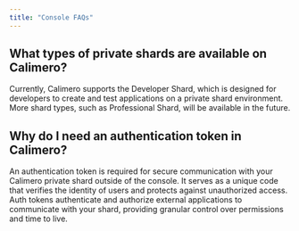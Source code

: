 ```yaml
---
title: "Console FAQs"
---
```



## What types of private shards are available on Calimero?
Currently, Calimero supports the Developer Shard, which is designed for developers to create and test applications on a private shard environment. More shard types, such as Professional Shard, will be available in the future.

## Why do I need an authentication token in Calimero?
An authentication token is required for secure communication with your Calimero private shard outside of the console. It serves as a unique code that verifies the identity of users and protects against unauthorized access. Auth tokens authenticate and authorize external applications to communicate with your shard, providing granular control over permissions and time to live.
